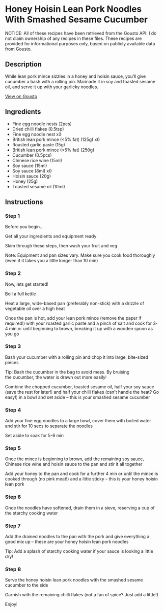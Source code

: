 # Honey Hoisin Lean Pork Noodles With Smashed Sesame Cucumber

NOTICE: All of these recipes have been retrieved from the Gousto API. I do not claim ownership of any recipes in these files. These recipes are provided for informational purposes only, based on publicly available data from Gousto.

## Description

While lean pork mince sizzles in a honey and hoisin sauce, you'll give cucumber a bash with a rolling pin. Marinade it in soy and toasted sesame oil, and serve it up with your garlicky noodles. 

[View on Gousto](https://www.gousto.co.uk/recipes/cookbook/honey-hoisin-lean-pork-noodles-with-smashed-sesame-cucumber)

## Ingredients

- Fine egg noodle nests (2pcs)
- Dried chilli flakes (0.5tsp)
- Fine egg noodle nest x0
- British lean pork mince (<5% fat) (125g) x0
- Roasted garlic paste (15g)
- British lean pork mince (<5% fat) (250g)
- Cucumber (0.5pcs)
- Chinese rice wine (15ml)
- Soy sauce (15ml)
- Soy sauce (8ml) x0
- Hoisin sauce (20g)
- Honey (25g)
- Toasted sesame oil (10ml)

## Instructions


### Step 1

Before you begin...

Get all your ingredients and equipment ready

Skim through these steps, then wash your fruit and veg

Note: Equipment and pan sizes vary. Make sure you cook food thoroughly (even if it takes you a little longer than 10 min)


### Step 2

Now, lets get started!

Boil a full kettle

Heat a large, wide-based pan (preferably non-stick) with a drizzle of vegetable oil over a high heat

Once the pan is hot, add your lean pork mince (remove the paper if required!) with your roasted garlic paste and a pinch of salt and cook for 3-4 min or until beginning to brown, breaking it up with a wooden spoon as you go


### Step 3

Bash your cucumber with a rolling pin and chop it into large, bite-sized pieces

Tip: Bash the cucumber in the bag to avoid mess. By bruising the cucumber, the water is drawn out more easily!

Combine the chopped cucumber, toasted sesame oil, half your soy sauce (save the rest for later!) and half your chilli flakes (can't handle the heat? Go easy!) in a bowl and set aside – this is your smashed sesame cucumber


### Step 4

Add your fine egg noodles to a large bowl, cover them with boiled water and stir for 10 secs to separate the noodles

Set aside to soak for 5-6 min


### Step 5

Once the mince is beginning to brown, add the remaining soy sauce, Chinese rice wine and hoisin sauce to the pan and stir it all together

Add your honey to the pan and cook for a further 4 min or until the mince is cooked through (no pink meat!) and a little sticky – this is your honey hoisin lean pork


### Step 6

Once the noodles have softened, drain them in a sieve, reserving a cup of the starchy cooking water


### Step 7

Add the drained noodles to the pan with the pork and give everything a good mix up – these are your honey hoisin lean pork noodles

Tip: Add a splash of starchy cooking water if your sauce is looking a little dry!

### Step 8

Serve the honey hoisin lean pork noodles with the smashed sesame cucumber to the side

Garnish with the remaining chilli flakes (not a fan of spice? Just add a little!)

Enjoy!

